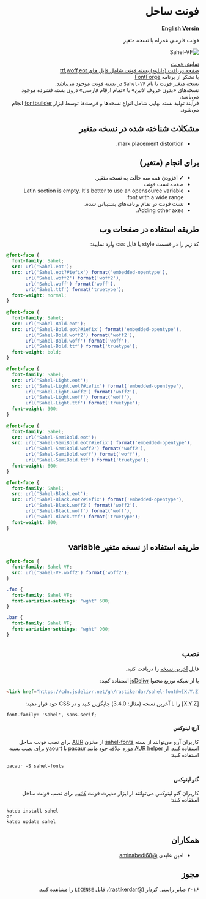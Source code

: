 <div dir="rtl">

# فونت ساحل

[**English Versin**](https://github.com/mskf1383/sahel-font/blob/patch-2/README_EN.md)

فونت فارسی همراه با نسخه متغیر
  
![Sahel-VF](./sample-variable.gif)
 
[نمایش فونت](http://rastikerdar.github.io/sahel-font/)  
[صفحه دریافت (دانلود) بسته فونت شامل فایل های ttf,woff,eot](https://github.com/rastikerdar/sahel-font/releases)  
با تشکر از برنامه [FontForge](https://fontforge.github.io)  
نسخه متغیر فونت با نام `Sahel-VF‍` در بسته فونت موجود می‌باشد.  
نسخه‌های «بدون حروف لاتین» یا «تمام ارقام فارسی» درون بسته فشرده موجود می‌باشد.  
فرآیند تولید بسته نهایی شامل انواع نسخه‌ها و فرمت‌ها توسط ابزار [fontbuilder](https://github.com/rastikerdar/fontbuilder) انجام می‌شود.


## مشکلات شناخته شده در نسخه متغیر
- mark placement distortion.


## برای انجام (متغیر)
- ✔ افزودن همه سه حالت به نسخه متغیر.
-  صفحه تست فونت
-  Latin section is empty. It's better to use an opensource variable font with a wide range.
-  تست فونت در تمام برنامه‌های پشتیبانی شده.
-  Adding other axes.


## طریقه استفاده در صفحات وب

کد زیر را در قسمت style یا فایل css وارد نمایید:
</div>


```css
@font-face {
  font-family: Sahel;
  src: url('Sahel.eot');
  src: url('Sahel.eot?#iefix') format('embedded-opentype'),
       url('Sahel.woff2') format('woff2'),
       url('Sahel.woff') format('woff'),
       url('Sahel.ttf') format('truetype');
  font-weight: normal;
}
      
@font-face {
  font-family: Sahel;
  src: url('Sahel-Bold.eot');
  src: url('Sahel-Bold.eot?#iefix') format('embedded-opentype'),
       url('Sahel-Bold.woff2') format('woff2'),
       url('Sahel-Bold.woff') format('woff'),
       url('Sahel-Bold.ttf') format('truetype');
  font-weight: bold;
}

@font-face {
  font-family: Sahel;
  src: url('Sahel-Light.eot');
  src: url('Sahel-Light.eot?#iefix') format('embedded-opentype'),
       url('Sahel-Light.woff2') format('woff2'),  
       url('Sahel-Light.woff') format('woff'),
       url('Sahel-Light.ttf') format('truetype');
  font-weight: 300;
}
      
@font-face {
  font-family: Sahel;
  src: url('Sahel-SemiBold.eot');
  src: url('Sahel-SemiBold.eot?#iefix') format('embedded-opentype'),
       url('Sahel-SemiBold.woff2') format('woff2'),  
       url('Sahel-SemiBold.woff') format('woff'),
       url('Sahel-SemiBold.ttf') format('truetype');
  font-weight: 600;
}

@font-face {
  font-family: Sahel;
  src: url('Sahel-Black.eot');
  src: url('Sahel-Black.eot?#iefix') format('embedded-opentype'),
       url('Sahel-Black.woff2') format('woff2'),  
       url('Sahel-Black.woff') format('woff'),
       url('Sahel-Black.ttf') format('truetype');
  font-weight: 900;
}
```

<div dir="rtl">

## طریقه استفاده از نسخه متغیر variable
</div>

```css
@font-face {
  font-family: Sahel VF;
  src: url('Sahel-VF.woff2') format('woff2');
}

.foo {
  font-family: Sahel VF;
  font-variation-settings: "wght" 600;
}

.bar {
  font-family: Sahel VF;
  font-variation-settings: "wght" 900;
}

```

<div dir="rtl">

## نصب

فایل [آخرین نسخه](https://github.com/rastikerdar/sahel-font/releases/latest) را دریافت کنید.

یا از شبکه توزیع محتوا [jsDelivr](https://www.jsdelivr.com) استفاده کنید:
</div>

```html
<link href="https://cdn.jsdelivr.net/gh/rastikerdar/sahel-font@v[X.Y.Z]/dist/font-face.css" rel="stylesheet" type="text/css" />
```
<div dir="rtl">

[X.Y.Z] را با آخرین نسخه (مثال: 3.4.0) جایگزین کنید و در CSS خود قرار دهید:
</div>

```
font-family: 'Sahel', sans-serif;
```

<div dir="rtl">

#### آرچ لینوکس

کاربران آرچ می‌توانند از بسته [sahel-fonts](https://aur.archlinux.org/packages/sahel-fonts/) از مخزن [AUR](https://aur.archlinux.org/) برای نصب فونت ساحل استفاده کنند. از [AUR helper](https://wiki.archlinux.org/index.php/AUR_helpers) مورد علاقه خود مانند pacaur یا yaourt برای نصب بسته استفاده کنید:
</div>

```shell
pacaur -S sahel-fonts
```

<div dir="rtl">

#### گنو لینوکس
کاربران گنو لینوکس می‌توانند از ابزار مدیرت فونت [کاتب](https://github.com/kiamazi/kateb) برای نصب فونت ساحل استفاده کنند:
</div>

```
kateb install sahel
or
kateb update sahel
```

<div dir="rtl">

## همکاران

- امین عابدی [@aminabedi68](https://github.com/aminabedi68)

## مجوز
۲۰۱۶ صابر راستی کردار ([@rastikerdar](https://github.com/rastikerdar)). فایل `LICENSE` را مشاهده کنید.
</div>

